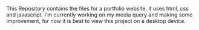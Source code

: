 This Repository contains the files for a portfolio website.
it uses html, css and javascript.
I'm currently working on my media query and making some improvement, for now it is best to view this project on a desktop device.
